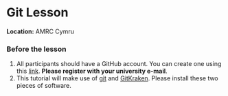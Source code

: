 # Git Lesson

**Location:** AMRC Cymru

### Before the lesson
1. All participants should have a GitHub account. You can create one using this [link](https://github.com/). **Please register with your university e-mail**.
2. This tutorial will make use of [git](https://git-scm.com/) and [GitKraken](https://www.gitkraken.com/). Please install these two pieces of software.
